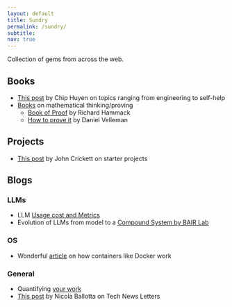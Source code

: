 ```yaml
---
layout: default
title: Sundry
permalink: /sundry/
subtitle: 
nav: true
---
```


Collection of gems from across the web.

## Books
- [This post](https://huyenchip.com/2022/12/27/books-for-every-engineer.html) by Chip Huyen on topics ranging from engineering to self-help
- [Books](https://matheducators.stackexchange.com/questions/27426/a-good-book-about-mathematical-thinking) on mathematical thinking/proving
  - [Book of Proof](https://www.people.vcu.edu/%7Erhammack/BookOfProof/BookOfProof.pdf) by Richard Hammack
  - [How to prove it](https://users.metu.edu.tr/serge/courses/111-2011/textbook-math111.pdf) by Daniel Velleman

## Projects
- [This post](https://www.linkedin.com/posts/johncrickett_the-best-way-to-learn-to-build-software-activity-7138874869806460930-Vt0V/) by John Crickett on starter projects

## Blogs
### LLMs
- LLM [Usage cost and Metrics](https://www.linkedin.com/posts/appenz_cost-speed-and-the-economics-of-llm-serving-activity-7166149579208441858-v4Hd?utm_source=share&utm_medium=member_desktop)
- Evolution of LLMs from model to a [Compound System by BAIR Lab](https://bair.berkeley.edu/blog/2024/02/18/compound-ai-systems/)

### OS
- Wonderful [article](https://medium.com/@saschagrunert/demystifying-containers-part-i-kernel-space-2c53d6979504) on how containers like Docker work

### General
- Quantifying [your work](https://www.linkedin.com/posts/adamrbroda_resumetips-careertips-jobsearchtips-activity-7165707377231556612-K0MU?utm_source=share&utm_medium=member_desktop)
- [This post](https://www.linkedin.com/posts/nicolaballotta_engineering-careergrowth-leadership-activity-7141834365977739264-f8mO?utm_source=share&utm_medium=member_desktop) by Nicola Ballotta on Tech News Letters
